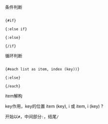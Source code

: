 
条件判断

  

```

{#if}

{:else if}

{:else}

{/if}

```

  

循环判断

  

```

{#each list as item, index (key))}

{:else}

{/each}

```

item解构

key作用，key的位置 item (key), i    或 item, i (key) ?


开始以`#`，中间部分`:`，结尾`/`